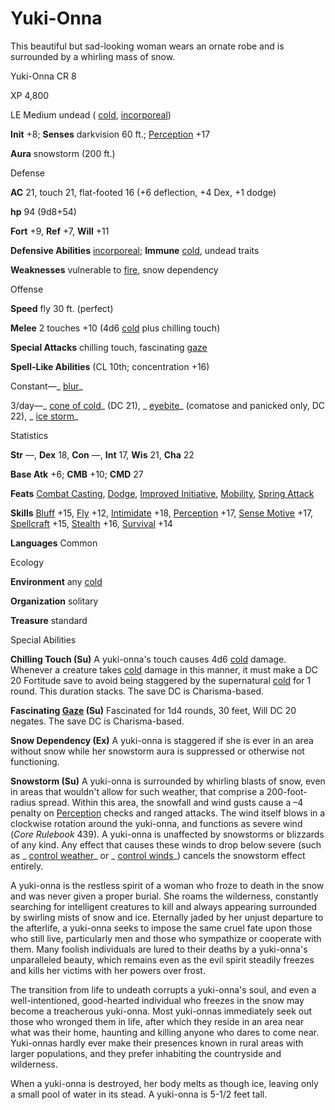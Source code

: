 # Yuki-Onna

This beautiful but sad-looking woman wears an ornate robe and is surrounded by a whirling mass of snow.

Yuki-Onna CR 8

XP 4,800

LE Medium undead ( [cold](monsters/creatureTypes.md#_cold-subtype), [incorporeal](monsters/creatureTypes.md#_incorporeal-subtype))

**Init** +8; **Senses** darkvision 60 ft.; [Perception](skills/perception.md#_perception) +17

**Aura** snowstorm (200 ft.)

Defense

**AC** 21, touch 21, flat-footed 16 (+6 deflection, +4 Dex, +1 dodge)

**hp** 94 (9d8+54)

**Fort** +9, **Ref** +7, **Will** +11

**Defensive Abilities** [incorporeal](monsters/creatureTypes.md#_incorporeal-subtype); **Immune** [cold](monsters/creatureTypes.md#_cold-subtype), undead traits

**Weaknesses** vulnerable to [fire](monsters/creatureTypes.md#_fire-subtype), snow dependency

Offense

**Speed** fly 30 ft. (perfect)

**Melee** 2 touches +10 (4d6 [cold](monsters/creatureTypes.md#_cold-subtype) plus chilling touch)

**Special Attacks** chilling touch, fascinating [gaze](monsters/universalMonsterRules.md#_gaze)

**Spell-Like Abilities** (CL 10th; concentration +16)

Constant—_ [blur](spells/blur.md#_blur)_

3/day—_ [cone of cold](spells/coneOfCold.md#_cone-of-cold)_ (DC 21), _ [eyebite](spells/eyebite.md#_eyebite)_ (comatose and panicked only, DC 22), _ [ice storm](spells/iceStorm.md#_ice-storm)_

Statistics

**Str** —, **Dex** 18, **Con** —, **Int** 17, **Wis** 21, **Cha** 22

**Base Atk** +6; **CMB** +10; **CMD** 27

**Feats** [Combat Casting](feats.md#_combat-casting), [Dodge](feats.md#_dodge), [Improved Initiative](feats.md#_improved-initiative), [Mobility](feats.md#_mobility), [Spring Attack](feats.md#_spring-attack)

**Skills** [Bluff](skills/bluff.md#_bluff) +15, [Fly](skills/fly.md#_fly) +12, [Intimidate](skills/intimidate.md#_intimidate) +18, [Perception](skills/perception.md#_perception) +17, [Sense Motive](skills/senseMotive.md#_sense-motive) +17,  
 [Spellcraft](skills/spellcraft.md#_spellcraft) +15, [Stealth](skills/stealth.md#_stealth) +16, [Survival](skills/survival.md#_survival) +14

**Languages** Common

Ecology

**Environment** any [cold](monsters/creatureTypes.md#_cold-subtype)

**Organization** solitary

**Treasure** standard

Special Abilities

**Chilling Touch (Su)** A yuki-onna's touch causes 4d6 [cold](monsters/creatureTypes.md#_cold-subtype) damage. Whenever a creature takes [cold](monsters/creatureTypes.md#_cold-subtype) damage in this manner, it must make a DC 20 Fortitude save to avoid being staggered by the supernatural [cold](monsters/creatureTypes.md#_cold-subtype) for 1 round. This duration stacks. The save DC is Charisma-based.

**Fascinating [Gaze](monsters/universalMonsterRules.md#_gaze) (Su)** Fascinated for 1d4 rounds, 30 feet, Will DC 20 negates. The save DC is Charisma-based.

**Snow Dependency (Ex)** A yuki-onna is staggered if she is ever in an area without snow while her snowstorm aura is suppressed or otherwise not functioning.

**Snowstorm (Su)** A yuki-onna is surrounded by whirling blasts of snow, even in areas that wouldn't allow for such weather, that comprise a 200-foot-radius spread. Within this area, the snowfall and wind gusts cause a –4 penalty on [Perception](skills/perception.md#_perception) checks and ranged attacks. The wind itself blows in a clockwise rotation around the yuki-onna, and functions as severe wind (_Core Rulebook_ 439). A yuki-onna is unaffected by snowstorms or blizzards of any kind. Any effect that causes these winds to drop below severe (such as _ [control weather](spells/controlWeather.md#_control-weather)_ or _ [control winds](spells/controlWinds.md#_control-winds)_) cancels the snowstorm effect entirely.

A yuki-onna is the restless spirit of a woman who froze to death in the snow and was never given a proper burial. She roams the wilderness, constantly searching for intelligent creatures to kill and always appearing surrounded by swirling mists of snow and ice. Eternally jaded by her unjust departure to the afterlife, a yuki-onna seeks to impose the same cruel fate upon those who still live, particularly men and those who sympathize or cooperate with them. Many foolish individuals are lured to their deaths by a yuki-onna's unparalleled beauty, which remains even as the evil spirit steadily freezes and kills her victims with her powers over frost.

The transition from life to undeath corrupts a yuki-onna's soul, and even a well-intentioned, good-hearted individual who freezes in the snow may become a treacherous yuki-onna. Most yuki-onnas immediately seek out those who wronged them in life, after which they reside in an area near what was their home, haunting and killing anyone who dares to come near. Yuki-onnas hardly ever make their presences known in rural areas with larger populations, and they prefer inhabiting the countryside and wilderness.

When a yuki-onna is destroyed, her body melts as though ice, leaving only a small pool of water in its stead. A yuki-onna is 5-1/2 feet tall.

